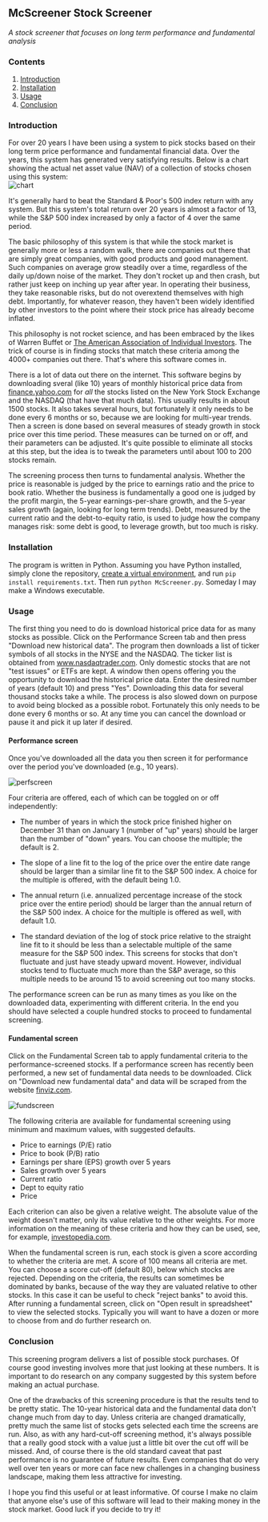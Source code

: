 ## McScreener Stock Screener
*A stock screener that focuses on long term performance and fundamental analysis*

### Contents
1. [Introduction](#introduction)
2. [Installation](#installation)
3. [Usage](#usage)
4. [Conclusion](#conclusion)

### Introduction

For over 20 years I have been using a system to pick stocks based on their long term price performance and fundamental financial data.  Over the years, this system has generated very satisfying results.  Below is a chart showing the actual net asset value (NAV) of a collection of stocks chosen using this system:  
![chart](McSystem_chart.png)

It's generally hard to beat the Standard & Poor's 500 index return with any system. But this system's total return over 20 years is almost a factor of 13, while the S&P 500 index increased by only a factor of 4 over the same period.

The basic philosophy of this system is that while the stock market is generally more or less a random walk, there are companies out there that are simply great companies, with good products and good management.  Such companies on average grow steadily over a time, regardless of the daily up/down noise of the market. They don't rocket up and then crash, but rather just keep on inching up year after year.  In operating their business, they take reasonable risks, but do not overextend themselves with high debt.  Importantly, for whatever reason, they haven't been widely identified by other investors to the point where their stock price has already become inflated.

This philosophy is not rocket science, and has been embraced by the likes of Warren Buffet or [The American Association of Individual Investors](https://www.aaii.org).  The trick of course is in finding stocks that match these criteria among the 4000+ companies out there.  That's where this software comes in.

There is a lot of data out there on the internet.  This software begins by downloading sveral (like 10) years of monthly historical price data from [finance.yahoo.com](https://finance.yahoo.com) for *all* the stocks listed on the New York Stock Exchange and the NASDAQ (that have that much data).  This usually results in about 1500 stocks. It also takes several hours, but fortunately it only needs to be done every 6 months or so, because we are looking for multi-year trends.  Then a screen is done based on several measures of steady growth in stock price over this time period.  These measures can be turned on or off, and their parameters can be adjusted.  It's quite possible to eliminate all stocks at this step, but the idea is to tweak the parameters until about 100 to 200 stocks remain.

The screening process then turns to fundamental analysis.  Whether the price is reasonable is judged by the price to earnings ratio and the price to book ratio.  Whether the business is fundamentally a good one is judged by the profit margin, the 5-year earnings-per-share growth, and the 5-year sales growth (again, looking for long term trends).  Debt, measured by the current ratio and the debt-to-equity ratio, is used to judge how the company manages risk: some debt is good, to leverage growth, but too much is risky.    

### Installation
The program is written in Python. Assuming you have Python installed, simply clone the repository, [create a virtual environment](https://realpython.com/intro-to-pyenv/), and run `pip install requirements.txt`.  Then run `python McScreener.py`.  Someday I may make a Windows executable.  
  
### Usage
The first thing you need to do is download historical price data for as many stocks as possible.  Click on the Performance Screen tab and then press "Download new historical data".  The program then downloads a list of ticker symbols of all stocks in the NYSE and the NASDAQ. The ticker list is obtained from www.nasdaqtrader.com. Only domestic stocks that are not "test issues" or ETFs are kept.  A window then opens offering you the opportunity to download the historical price data.  Enter the desired number of years (default 10) and press "Yes".  Downloading this data for several thousand stocks take a while.  The process is also slowed down on purpose to avoid being blocked as a possible robot. Fortunately this only needs to be done every 6 months or so. At any time you can cancel the download or pause it and pick it up later if desired.

#### Performance screen
Once you've downloaded all the data you then screen it for performance over the period you've downloaded (e.g., 10 years).

![perfscreen](PerfScreenshot.png)

Four criteria are offered, each of which can be toggled on or off independently:

- The number of years in which the stock price finished higher on December 31 than on January 1 (number of "up" years) should be larger than the number of "down" years.  You can choose the multiple; the default is 2.

- The slope of a line fit to the log of the price over the entire date range should be larger than a similar line fit to the S&P 500 index.  A choice for the multiple is offered, with the default being 1.0.  

-  The annual return (i.e. annualized percentage increase of the stock price over the entire period) should be larger than the annual return of the S&P 500 index.  A choice for the multiple is offered as well, with default 1.0.

- The standard deviation of the log of stock price relative to the straight line fit to it should be less than a selectable multiple of the same measure for the S&P 500 index. This screens for stocks that don't fluctuate and just have steady upward movent.  However, individual stocks tend to fluctuate much more than the S&P average, so this multiple needs to be around 15 to avoid screening out too many stocks.

The performance screen can be run as many times as you like on the downloaded data, experimenting with different criteria. In the end you should have selected a couple hundred stocks to proceed to fundamental screening.

#### Fundamental screen

Click on the Fundamental Screen tab to apply fundamental criteria to the performance-screened stocks.  If a performance screen has recently been performed, a new set of fundamental data needs to be downloaded.  Click on "Download new fundamental data" and data will be scraped from the website [finviz.com](https://www.finviz.com).  

![fundscreen](FundScreenshot.png)

The following criteria are available for fundamental screening using minimum and maximum values, with suggested defaults.  

- Price to earnings (P/E) ratio
- Price to book (P/B) ratio
- Earnings per share (EPS) growth over 5 years
- Sales growth over 5 years
- Current ratio
- Dept to equity ratio
- Price 

Each criterion can also be given a relative weight.  The absolute value of the weight doesn't matter, only its value relative to the other weights.  For more information on the meaning of these criteria and how they can be used, see, for example, [investopedia.com](https://www.investopiedia.com).

When the fundamental screen is run, each stock is given a score according to whether the criteria are met.  A score of 100 means all criteria are met.  You can choose a score cut-off (default 80), below which stocks are rejected.  Depending on the criteria, the results can sometimes be dominated by banks, because of the way they are valuated relative to other stocks. In this case it can be useful to check "reject banks" to avoid this. After running a fundamental screen, click on "Open result in spreadsheet" to view the selected stocks.  Typically you will want to have a dozen or more to choose from and do further research on. 

### Conclusion

This screening program delivers a list of possible stock purchases.  Of course good investing involves more that just looking at these numbers.  It is important to do research on any company suggested by this system before making an actual purchase.

One of the drawbacks of this screening procedure is that the results tend to be pretty static.  The 10-year historical data and the fundamental data don't change much from day to day.  Unless criteria are changed dramatically, pretty much the same list of stocks gets selected each time the screens are run.  Also, as with any hard-cut-off screening method, it's always possible that a really good stock with a value just a little bit over the cut off will be missed.  And, of course there is the old standard caveat that past performance is no guarantee of future results. Even companies that do very well over ten years or more can face new challenges in a changing business landscape, making them less attractive for investing.

I hope you find this useful or at least informative.  Of course I make no claim that anyone else's use of this software will lead to their making money in the stock market.  Good luck if you decide to try it!
 

